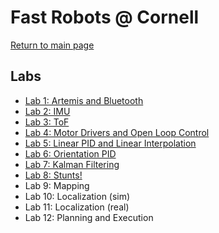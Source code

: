 # Fast Robots @ Cornell

[Return to main page](../index.md)

## Labs

* [Lab 1: Artemis and Bluetooth](./Lab1.md)
* [Lab 2: IMU](./Lab2.md)
* [Lab 3: ToF](./Lab3.md)
* [Lab 4: Motor Drivers and Open Loop Control](./Lab4.md)
* [Lab 5: Linear PID and Linear Interpolation](./Lab5.md)
* [Lab 6: Orientation PID](./Lab6.md)
* [Lab 7: Kalman Filtering](./Lab7.md)
* [Lab 8: Stunts!](./Lab8.md)
* Lab 9: Mapping
* Lab 10: Localization (sim)
* Lab 11: Localization (real)
* Lab 12: Planning and Execution
